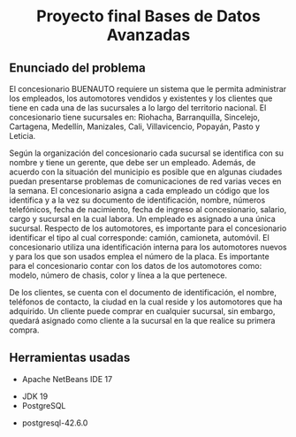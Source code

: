 <h1 align="center"> Proyecto final Bases de Datos Avanzadas </h1>

## Enunciado del problema

El concesionario BUENAUTO requiere un sistema que le permita administrar los empleados, los automotores vendidos y existentes y los clientes que tiene en cada una de las sucursales a lo largo del territorio nacional.  El concesionario tiene sucursales en: Riohacha, Barranquilla, Sincelejo, Cartagena, Medellín, Manizales, Cali, Villavicencio, Popayán, Pasto y Leticia.

Según la organización del concesionario cada sucursal se identifica con su nombre y tiene un gerente, que debe ser un empleado.  Además, de acuerdo con la situación del municipio es posible que en algunas ciudades puedan presentarse problemas de comunicaciones de red varias veces en la semana.  El concesionario asigna a cada empleado un código que los identifica y a la vez su documento de identificación, nombre, números telefónicos, fecha de nacimiento, fecha de ingreso al concesionario, salario, cargo y sucursal en la cual labora.  Un empleado es asignado a una única sucursal.  Respecto de los automotores, es importante para el concesionario identificar el tipo al cual corresponde: camión, camioneta, automóvil.  El concesionario utiliza una identificación interna para los automotores nuevos y para los que son usados emplea el número de la placa.  Es importante para el concesionario contar con los datos de los automotores como: modelo, número de chasis, color y línea a la que pertenece.

De los clientes, se cuenta con el documento de identificación, el nombre, teléfonos de contacto, la ciudad en la cual reside y los automotores que ha adquirido.  Un cliente puede comprar en cualquier sucursal, sin embargo, quedará asignado como cliente a la sucursal en la que realice su primera compra.

## Herramientas usadas
- Apache NetBeans IDE 17
* JDK 19
* PostgreSQL
+ postgresql-42.6.0

